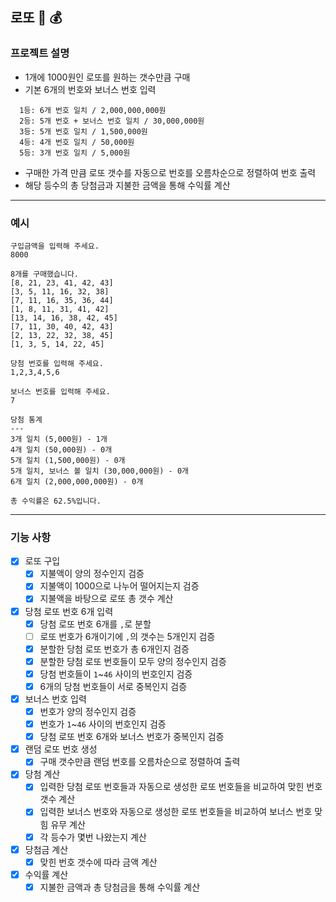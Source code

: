 ## 로또 🎱 💰

### 프로젝트 설명
- 1개에 1000원인 로또를 원하는 갯수만큼 구매
- 기본 6개의 번호와 보너스 번호 입력
```
  1등: 6개 번호 일치 / 2,000,000,000원
  2등: 5개 번호 + 보너스 번호 일치 / 30,000,000원
  3등: 5개 번호 일치 / 1,500,000원
  4등: 4개 번호 일치 / 50,000원
  5등: 3개 번호 일치 / 5,000원
```
- 구매한 가격 만큼 로또 갯수를 자동으로 번호를 오름차순으로 정렬하여 번호 출력
- 해당 등수의 총 당첨금과 지불한 금액을 통해 수익률 계산

---
### 예시
````
구입금액을 입력해 주세요.
8000

8개를 구매했습니다.
[8, 21, 23, 41, 42, 43]
[3, 5, 11, 16, 32, 38]
[7, 11, 16, 35, 36, 44]
[1, 8, 11, 31, 41, 42]
[13, 14, 16, 38, 42, 45]
[7, 11, 30, 40, 42, 43]
[2, 13, 22, 32, 38, 45]
[1, 3, 5, 14, 22, 45]

당첨 번호를 입력해 주세요.
1,2,3,4,5,6

보너스 번호를 입력해 주세요.
7

당첨 통계
---
3개 일치 (5,000원) - 1개
4개 일치 (50,000원) - 0개
5개 일치 (1,500,000원) - 0개
5개 일치, 보너스 볼 일치 (30,000,000원) - 0개
6개 일치 (2,000,000,000원) - 0개

총 수익률은 62.5%입니다.
````
---
### 기능 사항

- [X] 로또 구입
    - [X] 지불액이 양의 정수인지 검증
    - [X] 지불액이 1000으로 나누어 떨어지는지 검증
    - [X] 지불액을 바탕으로 로또 총 갯수 계산

- [X] 당첨 로또 번호 6개 입력
    - [X] 당첨 로또 번호 6개를 `,`로 분할
    - [ ] 로또 번호가 6개이기에 `,`의 갯수는 5개인지 검증
    - [X] 분할한 당첨 로또 번호가 총 6개인지 검증
    - [X] 분할한 당첨 로또 번호들이 모두 양의 정수인지 검증
    - [X] 당첨 번호들이 `1`~`46` 사이의 번호인지 검증
    - [X] 6개의 당첨 번호들이 서로 중복인지 검증

- [X] 보너스 번호 입력
    - [X] 번호가 양의 정수인지 검증
    - [X] 번호가 `1`~`46` 사이의 번호인지 검증
    - [X] 당첨 로또 번호 6개와 보너스 번호가 중복인지 검증

- [X] 랜덤 로또 번호 생성
    - [X] 구매 갯수만큼 랜덤 번호를 오름차순으로 정렬하여 출력

- [X] 당첨 계산
    - [X] 입력한 당첨 로또 번호들과 자동으로 생성한 로또 번호들을 비교하여 맞힌 번호 갯수 계산
    - [X] 입력한 보너스 번호와 자동으로 생성한 로또 번호들을 비교하여 보너스 번호 맞힘 유무 계산
    - [X] 각 등수가 몇번 나왔는지 계산

- [X] 당첨금 계산
    - [X] 맞힌 번호 갯수에 따라 금액 계산

- [X] 수익률 계산
    - [X] 지불한 금액과 총 당첨금을 통해 수익률 계산
